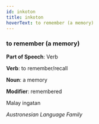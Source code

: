 ```yaml
---
id: inkoton
title: inkoton
hoverText: to remember (a memory)
---
```


### to remember (a memory)

**Part of Speech**: Verb

**Verb**: to remember/recall

**Noun**: a memory

**Modifier**: remembered

Malay ingatan 

*Austronesian Language Family*